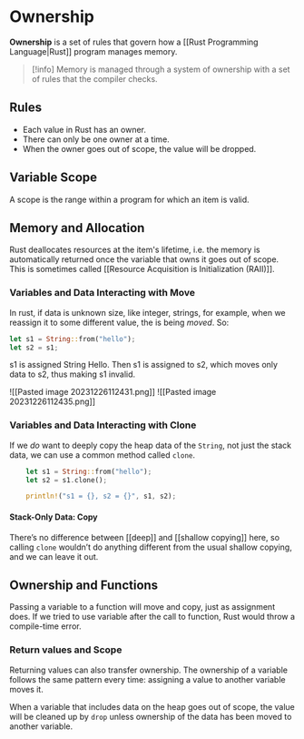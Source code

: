 # Ownership
**Ownership** is a set of rules that govern how a [[Rust Programming Language|Rust]] program manages memory.

> [!info]
> Memory is managed through a system of ownership with a set of rules that the compiler checks.

## Rules
- Each value in Rust has an owner.
- There can only be one owner at a time.
- When the owner goes out of scope, the value will be dropped.

## Variable Scope
A scope is the range within a program for which an item is valid.

## Memory and Allocation
Rust deallocates resources at the item's lifetime, i.e. the memory is automatically returned once the variable that owns it goes out of scope. This is sometimes called [[Resource Acquisition is Initialization (RAII)]].

### Variables and Data Interacting with Move
In rust, if data is unknown size, like integer, strings, for example, when we reassign it to some different value, the is being *moved*. So:
```Rust
let s1 = String::from("hello");
let s2 = s1;
```
s1 is assigned String Hello. Then s1 is assigned to s2, which moves only data to s2, thus making s1 invalid.

![[Pasted image 20231226112431.png]]
![[Pasted image 20231226112435.png]]

### Variables and Data Interacting with Clone
If we _do_ want to deeply copy the heap data of the `String`, not just the stack data, we can use a common method called `clone`.
```Rust
    let s1 = String::from("hello");
    let s2 = s1.clone();

    println!("s1 = {}, s2 = {}", s1, s2);
```
#### Stack-Only Data: Copy
There’s no difference between [[deep]] and [[shallow copying]] here, so calling `clone` wouldn’t do anything different from the usual shallow copying, and we can leave it out.

## Ownership and Functions
Passing a variable to a function will move and copy, just as assignment does. If we tried to use variable after the call to function, Rust would throw a compile-time error.

### Return values and Scope
Returning values can also transfer ownership. The ownership of a variable follows the same pattern every time: assigning a value to another variable moves it.

When a variable that includes data on the heap goes out of scope, the value will be cleaned up by `drop` unless ownership of the data has been moved to another variable.


